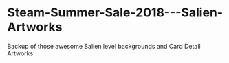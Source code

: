 # Steam-Summer-Sale-2018---Salien-Artworks
Backup of those awesome Salien level backgrounds and Card Detail Artworks
